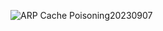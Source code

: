 ![ARP Cache Poisoning20230907](https://github.com/ButchBytes-sec/ButchBytes-sec/assets/78964580/dda89ec8-71a7-429e-b3c6-edeebe25fac0)
